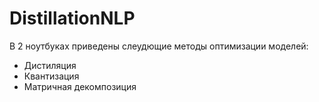 # DistillationNLP

В 2 ноутбуках приведены слеудющие методы оптимизации моделей:
  - Дистиляция
  - Квантизация
  - Матричная декомпозиция
